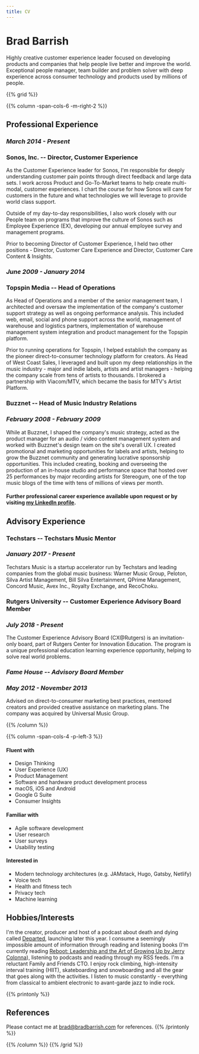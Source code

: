 ```yaml
---
title: CV
---
```


# Brad Barrish

Highly creative customer experience leader focused on developing products and companies that help people live better and improve the world. Exceptional people manager, team builder and problem solver with deep experience across consumer technology and products used by millions of people.

{{% grid %}}

{{% column -span-cols-6 -m-right-2 %}}

## Professional Experience

### _March 2014 - Present_

### **Sonos, Inc. -- Director, Customer Experience**

As the Customer Experience leader for Sonos, I'm responsible for deeply understanding customer pain points through direct feedback and large data sets. I work across Product and Go-To-Market teams to help create multi-modal, customer experiences. I chart the course for how Sonos will care for customers in the future and what technologies we will leverage to provide world class support.

Outside of my day-to-day responsibilities, I also work closely with our People team on programs that improve the culture of Sonos such as Employee Experience (EX), developing our annual employee survey and management programs.

Prior to becoming Director of Customer Experience, I held two other positions - Director, Customer Care Experience and Director, Customer Care Content & Insights.

### _June 2009 - January 2014_

### **Topspin Media -- Head of Operations**

As Head of Operations and a member of the senior management team, I architected and oversaw the implementation of the company's customer support strategy as well as ongoing performance analysis. This included web, email, social and phone support across the world, management of warehouse and logistics partners, implementation of warehouse management system integration and product management for the Topspin platform.

Prior to running operations for Topspin, I helped establish the company as the pioneer direct-to-consumer technology platform for creators. As Head of West Coast Sales, I leveraged and built upon my deep relationships in the music industry - major and indie labels, artists and artist managers - helping the company scale from tens of artists to thousands. I brokered a partnership with Viacom/MTV, which became the basis for MTV's Artist Platform.

### **Buzznet -- Head of Music Industry Relations**

### _February 2008 - February 2009_

While at Buzznet, I shaped the company's music strategy, acted as the product manager for an audio / video content management system and worked with Buzznet's design team on the site's overall UX. I created promotional and marketing opportunities for labels and artists, helping to grow the Buzznet community and generating lucrative sponsorship opportunities. This included creating, booking and overseeing the production of an in-house studio and performance space that hosted over 25 performances by major recording artists for Stereogum, one of the top music blogs of the time with tens of millions of views per month.

#### Further professional career experience available upon request or by visiting [my LinkedIn profile](https://www.linkedin.com/in/bbarrish/).

## Advisory Experience

### **Techstars -- Techstars Music Mentor**

### _January 2017 - Present_

Techstars Music is a startup accelerator run by Techstars and leading companies from the global music business: Warner Music Group, Peloton, Silva Artist Management, Bill Silva Entertainment, QPrime Management, Concord Music, Avex Inc., Royalty Exchange, and RecoChoku.


### **Rutgers University -- Customer Experience Advisory Board Member**

### _July 2018 - Present_

The Customer Experience Advisory Board (CX@Rutgers) is an invitation-only board, part of Rutgers Center for Innovation Education. The program is a unique professional education learning experience opportunity, helping to solve real world problems.

### _**Fame House -- Advisory Board Member**_

### _May 2012 - November 2013_

Advised on direct-to-consumer marketing best practices, mentored creators and provided creative assistance on marketing plans. The company was acquired by Universal Music Group.

{{% /column %}}

{{% column -span-cols-4 -p-left-3 %}}

#### Fluent with

- Design Thinking
- User Experience (UX)
- Product Management
- Software and hardware product development process
- macOS, iOS and Android
- Google G Suite
- Consumer Insights

#### Familiar with

- Agile software development
- User research
- User surveys
- Usability testing

#### Interested in

- Modern technology architectures (e.g. JAMstack, Hugo, Gatsby, Netlify)
- Voice tech
- Health and fitness tech
- Privacy tech
- Machine learning

## Hobbies/Interests

I'm the creator, producer and host of a podcast about death and dying called [Departed](https://departed.fm), launching later this year. I consume a seemingly impossible amount of information through reading and listening books (I'm currently reading [Reboot: Leadership and the Art of Growing Up by Jerry Colonna](https://amzn.to/2LIbSan)), listening to podcasts and reading through my RSS feeds. I'm a reluctant Family and Friends CTO. I enjoy rock climbing, high-intensity interval training (HIIT), skateboarding and snowboarding and all the gear that goes along with the activities. I listen to music constantly - everything from classical to ambient electronic to avant-garde jazz to indie rock.

{{% printonly %}}

## References

Please contact me at [brad@bradbarrish.com](mailto:brad@bradbarrish.com) for references. {{% /printonly %}}

{{% /column %}} {{% /grid %}}
